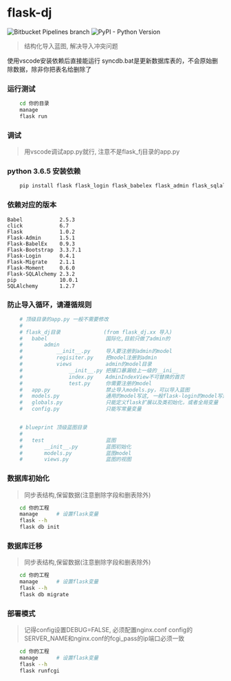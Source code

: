 
# flask-dj 
![Bitbucket Pipelines branch](https://img.shields.io/bitbucket/pipelines/atlassian/adf-builder-javascript/task/SECO-2168.svg) ![PyPI - Python Version](https://img.shields.io/pypi/pyversions/Django.svg) 

> 结构化导入蓝图, 解决导入冲突问题

使用vscode安装依赖后直接能运行
syncdb.bat是更新数据库表的，不会原始删除数据，除非你把表名给删除了


### 运行测试
```bash
    cd 你的目录
    manage
    flask run    
```

### 调试
> 用vscode调试app.py就行, 注意不是flask_fj目录的app.py

### python 3.6.5 安装依赖
```bash
    pip install flask flask_login flask_babelex flask_admin flask_sqlalchemy flask_bootstrap flask_migrate flask_moment flup-py3 flask-cli
```
### 依赖对应的版本
```
Babel            2.5.3
click            6.7
Flask            1.0.2
Flask-Admin      1.5.1
Flask-BabelEx    0.9.3
Flask-Bootstrap  3.3.7.1
Flask-Login      0.4.1
Flask-Migrate    2.1.1
Flask-Moment     0.6.0
Flask-SQLAlchemy 2.3.2
pip              10.0.1
SQLAlchemy       1.2.7
```

### 防止导入循环，请遵循规则
```python 
    # 顶级目录的app.py 一般不需要修改
    #
    # flask_dj目录              (from flask_dj.xx 导入)
    #   babel                   国际化,目前只做了admin的
    #       admin               
    #           __init__.py     导入要注册到admin的model
    #           regisiter.py    把model注册到admin
    #           views           admin的model目录
    #               __init__.py 把接口暴漏给上一级的__ini__
    #               index.py    AdminIndexView不可替换的首页
    #               test.py     你需要注册的model
    #   app.py                  禁止导入models.py，可以导入蓝图
    #   models.py               通用的model写这, 一般flask-login的model写这
    #   globals.py              只能定义flask扩展以及类初始化，或者全局变量
    #   config.py               只能写常量变量


    # blueprint 顶级蓝图目录
    #
    #   test                    蓝图
    #       __init__.py         蓝图初始化
    #       models.py           蓝图model
    #       views.py            蓝图的视图

```

### 数据库初始化
> 同步表结构,保留数据(注意删除字段和删表除外)
```bash
    cd 你的工程
    manage      # 设置flask变量
    flask --h
    flask db init
```

### 数据库迁移
> 同步表结构,保留数据(注意删除字段和删表除外)
```bash
    cd 你的工程
    manage      # 设置flask变量
    flask --h
    flask db migrate
```

### 部署模式
> 记得config设置DEBUG=FALSE, 必须配置nginx.conf
> config的SERVER_NAME和nginx.conf的fcgi_pass的ip端口必须一致
```bash
    cd 你的工程
    manage      # 设置flask变量
    flask --h
    flask runfcgi 
```